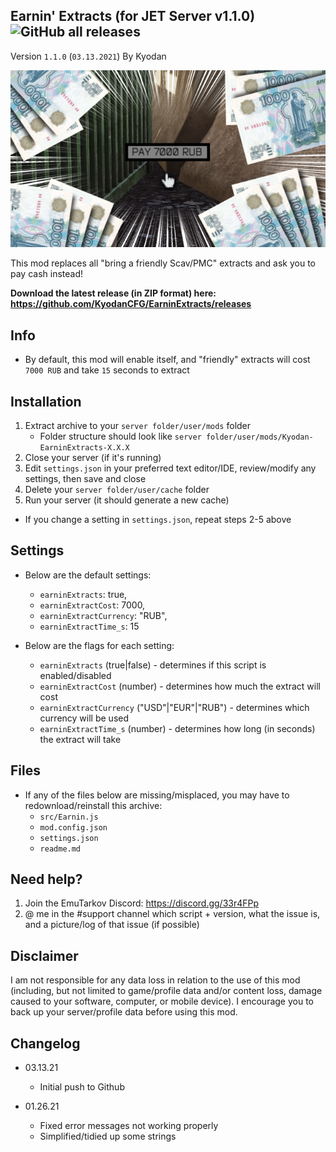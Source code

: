 Earnin' Extracts (for JET Server v1.1.0) ![GitHub all releases](https://img.shields.io/github/downloads/KyodanCFG/EarninExtracts/total?color=green&label=Downloads&style=flat-square)
----------------
Version `1.1.0` (`03.13.2021`) 
By Kyodan 

![Screenshot](cover.png)

This mod replaces all "bring a friendly Scav/PMC" extracts and ask you to pay cash instead!

**Download the latest release (in ZIP format) here: https://github.com/KyodanCFG/EarninExtracts/releases**

## Info

- By default, this mod will enable itself, and "friendly" extracts will cost `7000 RUB` and take `15` seconds to extract

## Installation

1. Extract archive to your `server folder/user/mods` folder 
    * Folder structure should look like `server folder/user/mods/Kyodan-EarninExtracts-X.X.X`
2. Close your server (if it's running)
3. Edit `settings.json` in your preferred text editor/IDE, review/modify any settings, then save and close
4. Delete your `server folder/user/cache` folder
5. Run your server (it should generate a new cache)

* If you change a setting in `settings.json`, repeat steps 2-5 above

## Settings

- Below are the default settings:
    * `earninExtracts`: true,
    * `earninExtractCost`: 7000,
    * `earninExtractCurrency`: "RUB",
    * `earninExtractTime_s`: 15

- Below are the flags for each setting:
    * `earninExtracts` (true|false)                         - determines if this script is enabled/disabled
    * `earninExtractCost` (number)                          - determines how much the extract will cost
    * `earninExtractCurrency` ("USD"|"EUR"|"RUB")           - determines which currency will be used
    * `earninExtractTime_s` (number)                        - determines how long (in seconds) the extract will take

## Files

- If any of the files below are missing/misplaced, you may have to redownload/reinstall this archive:
    * `src/Earnin.js`
    * `mod.config.json`
    * `settings.json`
    * `readme.md`

## Need help?

1. Join the EmuTarkov Discord: https://discord.gg/33r4FPp
2. @ me in the #support channel which script + version, what the issue is, and a picture/log of that issue (if possible)

## Disclaimer

I am not responsible for any data loss in relation to the use of this mod (including, but not limited to game/profile data and/or content loss, damage caused to your software, computer, or mobile device). I encourage you to back up your server/profile data before using this mod.

## Changelog

- 03.13.21
    * Initial push to Github
    
- 01.26.21
    * Fixed error messages not working properly
    * Simplified/tidied up some strings
